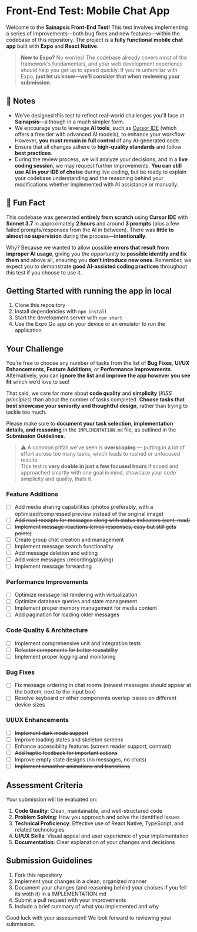 # Front-End Test: Mobile Chat App

Welcome to the **Sainapsis Front-End Test!** This test involves implementing a series of improvements—both bug fixes and new features—within the codebase of this repository. The project is a **fully functional mobile chat app** built with **Expo** and **React Native**.

> **New to Expo?** No worries! The codebase already covers most of the framework’s fundamentals, and your web development experience should help you get up to speed quickly. If you're unfamiliar with Expo, **just let us know—we’ll consider that when reviewing your submission**.

## 📌 Notes

- We’ve designed this test to reflect real-world challenges you'll face at **Sainapsis**—although in a much simpler form.
- We encourage you to leverage **AI tools**, such as [Cursor IDE](https://cursor.sh) (which offers a free tier with advanced AI models), to enhance your workflow. However, **you must remain in full control** of any AI-generated code.
- Ensure that all changes adhere to **high-quality standards** and follow **best practices**.
- During the review process, we will analyze your decisions, and in a **live coding session**, we may request further improvements. **You can still use AI in your IDE of choise** during live coding, but be ready to explain your codebase understanding and the reasoning behind your modifications whether implemented with AI assistance or manually.

## 🎉 Fun Fact

This codebase was generated **entirely from scratch** using **Cursor IDE** with **Sonnet 3.7** in approximately **2 hours** and around **3 prompts** (plus a few failed prompts/responses from the AI in between). There was **little to almost no supervision** during the process—**intentionally**.

Why? Because we wanted to allow possible **errors that result from improper AI usage**, giving you the opportunity to **possible identify and fix them** and above all, ensuring you **don’t introduce new ones**. Remember, we expect you to demonstrate **good AI-assisted coding practices** throughout this test if you choose to use it.

## Getting Started with running the app in local

1. Clone this repository
2. Install dependencies with `npm install`
3. Start the development server with `npm start`
4. Use the Expo Go app on your device or an emulator to run the application

## Your Challenge

You’re free to choose any number of tasks from the list of **Bug Fixes**, **UI/UX Enhancements**, **Feature Additions**, or **Performance Improvements**. Alternatively, you can **ignore the list and improve the app however you see fit** which we’d love to see!

That said, we care far more about **code quality** and **simplicity** (*KISS principles*) than about the number of tasks completed. **Choose tasks that best showcase your seniority and thoughtful design**, rather than trying to tackle too much.

Please make sure to **document your task selection, implementation details, and reasoning** in the `IMPLEMENTATION.md` file, as outlined in the **Submission Guidelines**.

> ⚠️ A common pitfall we've seen is **overscoping** — putting in a lot of effort across too many tasks, which leads to rushed or unfocused results.  
> This test is **very doable in just a few focused hours** if scped and approached smartly with one goal in mind, showcase your code simplicity and quality, thats it.

### Feature Additions

- [ ] Add media sharing capabilities (photos preferably, with a optimized/compressed preview instead of the original image)
- [ ] ~~Add read receipts for messages along with status indicators (sent, read)~~
- [ ] ~~Implement message reactions (emoji responses, easy but still gets points)~~
- [ ] Create group chat creation and management
- [ ] Implement message search functionality
- [ ] Add message deletion and editing
- [ ] Add voice messages (recording/playing)
- [ ] Implement message forwarding

### Performance Improvements

- [ ] Optimize message list rendering with virtualization
- [ ] Optimize database queries and state management
- [ ] Implement proper memory management for media content
- [ ] Add pagination for loading older messages

### Code Quality & Architecture

- [ ] Implement comprehensive unit and integration tests
- [ ] ~~Refactor components for better reusability~~
- [ ] Implement proper logging and monitoring

### Bug Fixes

- [ ] Fix message ordering in chat rooms (newest messages should appear at the bottom, next to the input box)
- [ ] Resolve keyboard or other components overlap issues on different device sizes

### UI/UX Enhancements

- [ ] ~~Implement dark mode support~~
- [ ] Improve loading states and skeleton screens
- [ ] Enhance accessibility features (screen reader support, contrast)
- [ ] ~~Add haptic feedback for important actions~~
- [ ] Improve empty state designs (no messages, no chats)
- [ ] ~~Implement smoother animations and transitions~~

## Assessment Criteria

Your submission will be evaluated on:

1. **Code Quality**: Clean, maintainable, and well-structured code
2. **Problem Solving**: How you approach and solve the identified issues
3. **Technical Proficiency**: Effective use of React Native, TypeScript, and related technologies
4. **UI/UX Skills**: Visual appeal and user experience of your implementation
5. **Documentation**: Clear explanation of your changes and decisions

## Submission Guidelines

1. Fork this repository
2. Implement your changes in a clean, organized manner
3. Document your changes (and reasoning behind your choises if you fell its woth it) in a IMPLEMENTATION.md
4. Submit a pull request with your improvements
5. Include a brief summary of what you implemented and why

Good luck with your assessment! We look forward to reviewing your submission.
